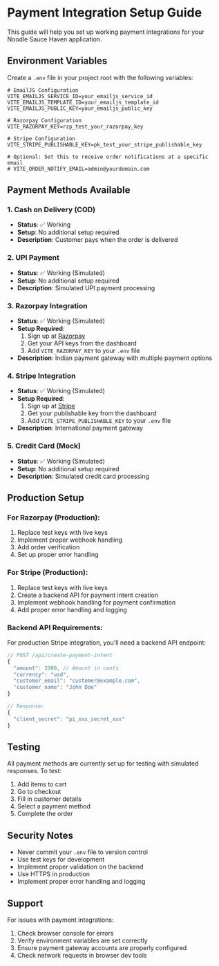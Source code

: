 # Payment Integration Setup Guide

This guide will help you set up working payment integrations for your Noodle Sauce Haven application.

## Environment Variables

Create a `.env` file in your project root with the following variables:

```env
# EmailJS Configuration
VITE_EMAILJS_SERVICE_ID=your_emailjs_service_id
VITE_EMAILJS_TEMPLATE_ID=your_emailjs_template_id
VITE_EMAILJS_PUBLIC_KEY=your_emailjs_public_key

# Razorpay Configuration
VITE_RAZORPAY_KEY=rzp_test_your_razorpay_key

# Stripe Configuration
VITE_STRIPE_PUBLISHABLE_KEY=pk_test_your_stripe_publishable_key

# Optional: Set this to receive order notifications at a specific email
# VITE_ORDER_NOTIFY_EMAIL=admin@yourdomain.com
```

## Payment Methods Available

### 1. Cash on Delivery (COD)
- **Status**: ✅ Working
- **Setup**: No additional setup required
- **Description**: Customer pays when the order is delivered

### 2. UPI Payment
- **Status**: ✅ Working (Simulated)
- **Setup**: No additional setup required
- **Description**: Simulated UPI payment processing

### 3. Razorpay Integration
- **Status**: ✅ Working (Simulated)
- **Setup Required**:
  1. Sign up at [Razorpay](https://razorpay.com/)
  2. Get your API keys from the dashboard
  3. Add `VITE_RAZORPAY_KEY` to your `.env` file
- **Description**: Indian payment gateway with multiple payment options

### 4. Stripe Integration
- **Status**: ✅ Working (Simulated)
- **Setup Required**:
  1. Sign up at [Stripe](https://stripe.com/)
  2. Get your publishable key from the dashboard
  3. Add `VITE_STRIPE_PUBLISHABLE_KEY` to your `.env` file
- **Description**: International payment gateway

### 5. Credit Card (Mock)
- **Status**: ✅ Working (Simulated)
- **Setup**: No additional setup required
- **Description**: Simulated credit card processing

## Production Setup

### For Razorpay (Production):
1. Replace test keys with live keys
2. Implement proper webhook handling
3. Add order verification
4. Set up proper error handling

### For Stripe (Production):
1. Replace test keys with live keys
2. Create a backend API for payment intent creation
3. Implement webhook handling for payment confirmation
4. Add proper error handling and logging

### Backend API Requirements:
For production Stripe integration, you'll need a backend API endpoint:

```javascript
// POST /api/create-payment-intent
{
  "amount": 2000, // Amount in cents
  "currency": "usd",
  "customer_email": "customer@example.com",
  "customer_name": "John Doe"
}

// Response:
{
  "client_secret": "pi_xxx_secret_xxx"
}
```

## Testing

All payment methods are currently set up for testing with simulated responses. To test:

1. Add items to cart
2. Go to checkout
3. Fill in customer details
4. Select a payment method
5. Complete the order

## Security Notes

- Never commit your `.env` file to version control
- Use test keys for development
- Implement proper validation on the backend
- Use HTTPS in production
- Implement proper error handling and logging

## Support

For issues with payment integrations:
1. Check browser console for errors
2. Verify environment variables are set correctly
3. Ensure payment gateway accounts are properly configured
4. Check network requests in browser dev tools
